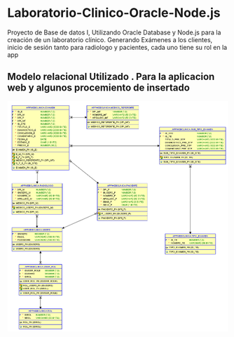 # Laboratorio-Clinico-Oracle-Node.js
Proyecto de Base de datos I, Utilizando Oracle Database y Node.js para la creación de un laboratorio clínico. Generando Exámenes a los clientes, inicio de sesión tanto para radiologo y pacientes, cada uno tiene su rol en la app
## Modelo relacional Utilizado . Para la aplicacion web y algunos procemiento de insertado
![](https://github.com/bryancarias/Laboratorio-Clinico-Oracle-Node.js/blob/master/public/img/clinica.png)

